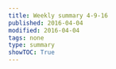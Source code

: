 ```yaml
---
title: Weekly summary 4-9-16
published: 2016-04-04
modified: 2016-04-04
tags: none
type: summary
showTOC: True
---
```

